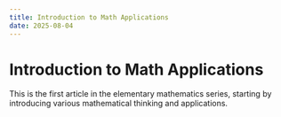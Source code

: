 ```yaml
---
title: Introduction to Math Applications
date: 2025-08-04
---
```


# Introduction to Math Applications

This is the first article in the elementary mathematics series, starting by introducing various mathematical thinking and applications.

